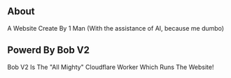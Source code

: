 ## About

A Website Create By 1 Man (With the assistance of AI, because me dumbo)

## Powerd By Bob V2

Bob V2 Is The "All Mighty" Cloudflare Worker Which Runs The Website!
